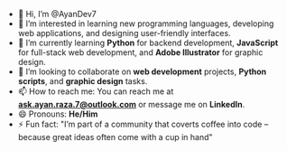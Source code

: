 - 👋 Hi, I’m @AyanDev7
- 👀 I’m interested in learning new programming languages, developing web applications, and designing user-friendly interfaces.
- 🌱 I’m currently learning **Python** for backend development, **JavaScript** for full-stack web development, and **Adobe Illustrator** for graphic design.
- 💞️ I’m looking to collaborate on **web development** projects, **Python scripts**, and **graphic design** tasks.
- 📫 How to reach me: You can reach me at **ask.ayan.raza.7@outlook.com** or message me on **LinkedIn**.
- 😄 Pronouns: **He/Him**
- ⚡ Fun fact: "I’m part of a community that coverts coffee into code – because great ideas often come with a cup in hand"
